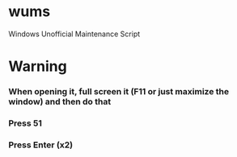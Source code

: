 # wums
Windows Unofficial Maintenance Script
# Warning
### When opening it, full screen it (F11 or just maximize the window) and then do that
### Press 51
### Press Enter (x2)
